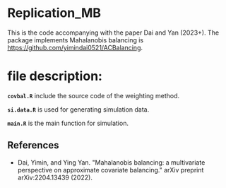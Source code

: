 # Replication_MB

This is the code accompanying with the paper Dai and Yan (2023+). The package implements Mahalanobis balancing is https://github.com/yimindai0521/ACBalancing.

# file description:
**`covbal.R`** include the source code of the weighting method.  

**`si.data.R`** is used for generating simulation data.

**`main.R`** is the main function for simulation.

## References
* Dai, Yimin, and Ying Yan. "Mahalanobis balancing: a multivariate perspective on approximate covariate balancing." arXiv preprint arXiv:2204.13439 (2022).
